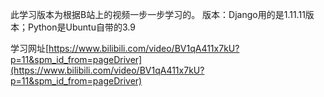 此学习版本为根据B站上的视频一步一步学习的。
版本：Django用的是1.11.11版本；Python是Ubuntu自带的3.9

学习网址[https://www.bilibili.com/video/BV1qA411x7kU?p=11&spm_id_from=pageDriver](https://www.bilibili.com/video/BV1qA411x7kU?p=11&spm_id_from=pageDriver)